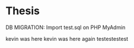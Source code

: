 # Thesis

DB MIGRATION:
Import test.sql on PHP MyAdmin

kevin was here
kevin was here again
testestestest
